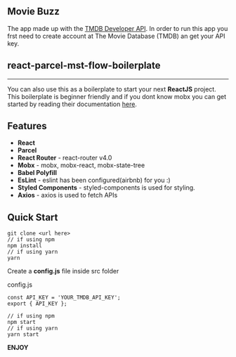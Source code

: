 ## Movie Buzz
The app made up with the [TMDB Developer API](https://developers.themoviedb.org/3/getting-started/introduction). In order to run this app you frst need to create account at The Movie Database (TMDB) an get your API key.

## react-parcel-mst-flow-boilerplate
****
You can also use this as a boilerplate to start your next **ReactJS** project. This boilerplate is beginner friendly and if you dont know mobx you can get started by reading their documentation [here](https://mobx.js.org/intro/overview.html).
## Features
* **React**
* **Parcel**
* **React Router** - react-router v4.0
* **Mobx** - mobx, mobx-react, mobx-state-tree
* **Babel Polyfill**
* **EsLint** - eslint has been configured(airbnb) for you :) 
* **Styled Components** - styled-components is used for styling.
* **Axios** - axios is used to fetch APIs

## Quick Start
```
git clone <url here>
// if using npm
npm install
// if using yarn
yarn
```
Create a **config.js** file inside src folder

config.js
```
const API_KEY = 'YOUR_TMDB_API_KEY';
export { API_KEY };
```
```
// if using npm
npm start
// if using yarn
yarn start
```

**ENJOY**


